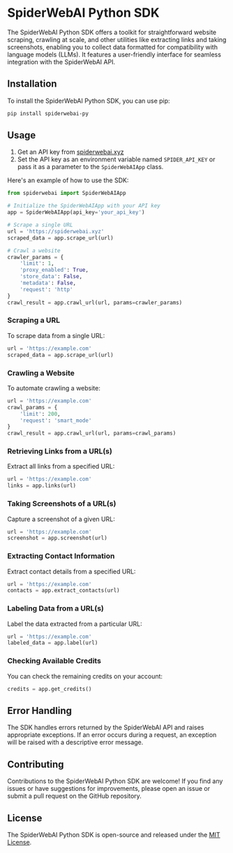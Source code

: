 # SpiderWebAI Python SDK

The SpiderWebAI Python SDK offers a toolkit for straightforward website scraping, crawling at scale, and other utilities like extracting links and taking screenshots, enabling you to collect data formatted for compatibility with language models (LLMs). It features a user-friendly interface for seamless integration with the SpiderWebAI API.

## Installation

To install the SpiderWebAI Python SDK, you can use pip:

```bash
pip install spiderwebai-py
```

## Usage

1. Get an API key from [spiderwebai.xyz](https://spiderwebai.xyz)
2. Set the API key as an environment variable named `SPIDER_API_KEY` or pass it as a parameter to the `SpiderWebAIApp` class.

Here's an example of how to use the SDK:

```python
from spiderwebai import SpiderWebAIApp

# Initialize the SpiderWebAIApp with your API key
app = SpiderWebAIApp(api_key='your_api_key')

# Scrape a single URL
url = 'https://spiderwebai.xyz'
scraped_data = app.scrape_url(url)

# Crawl a website
crawler_params = {
    'limit': 1,
    'proxy_enabled': True,
    'store_data': False,
    'metadata': False,
    'request': 'http'
}
crawl_result = app.crawl_url(url, params=crawler_params)
```

### Scraping a URL

To scrape data from a single URL:

```python
url = 'https://example.com'
scraped_data = app.scrape_url(url)
```

### Crawling a Website

To automate crawling a website:

```python
url = 'https://example.com'
crawl_params = {
    'limit': 200,
    'request': 'smart_mode'
}
crawl_result = app.crawl_url(url, params=crawl_params)
```

### Retrieving Links from a URL(s)

Extract all links from a specified URL:

```python
url = 'https://example.com'
links = app.links(url)
```

### Taking Screenshots of a URL(s)

Capture a screenshot of a given URL:

```python
url = 'https://example.com'
screenshot = app.screenshot(url)
```

### Extracting Contact Information

Extract contact details from a specified URL:

```python
url = 'https://example.com'
contacts = app.extract_contacts(url)
```

### Labeling Data from a URL(s)

Label the data extracted from a particular URL:

```python
url = 'https://example.com'
labeled_data = app.label(url)
```

### Checking Available Credits

You can check the remaining credits on your account:

```python
credits = app.get_credits()
```

## Error Handling

The SDK handles errors returned by the SpiderWebAI API and raises appropriate exceptions. If an error occurs during a request, an exception will be raised with a descriptive error message.

## Contributing

Contributions to the SpiderWebAI Python SDK are welcome! If you find any issues or have suggestions for improvements, please open an issue or submit a pull request on the GitHub repository.

## License

The SpiderWebAI Python SDK is open-source and released under the [MIT License](https://opensource.org/licenses/MIT).
